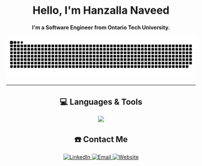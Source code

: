 <div align="center">
  <!--   <img width="35" src="https://github.com/1999AZZAR/1999AZZAR/blob/main/resources/img/waving.gif"> -->
  <h1 align="center">Hello, I'm Hanzalla Naveed</h1>
  <h4 align="center">I'm a Software Engineer from Ontario Tech University.</h4>
</div>

<picture>
  <source
    media="(prefers-color-scheme: dark)"
    srcset="https://raw.githubusercontent.com/platane/snk/output/github-contribution-grid-snake-dark.svg"
  />
  <source
    media="(prefers-color-scheme: light)"
    srcset="https://raw.githubusercontent.com/platane/snk/output/github-contribution-grid-snake.svg"
  />
  <img
    alt="github contribution grid snake animation"
    src="https://raw.githubusercontent.com/platane/snk/output/github-contribution-grid-snake.svg"
  />
</picture>

-----

<div align="center">
  <h2>💻 Languages & Tools</h2>
  <p align="center">
    <a href="https://skillicons.dev">
      <img src="https://skillicons.dev/icons?i=react,js,html,css,scss,php,nodejs,py,django,spring,bootstrap,c,cpp,css,docker,express,java,ros,linux,bash,kafka,maven,mongodb,postgres,postman,mysql,firebase,tailwind,kubernetes,gcp,git,figma,flutter,arduino,raspberrypi,eclipse,idea,replit,github,vscode&perline=10" />
    </a>
  </p>
</div>

<div align="center">
  <h2>☎️ Contact Me</h2>
 <p align="center">
    <a href="https://www.linkedin.com/in/hanzalla-naveed/" target="blank">
        <img src="https://img.shields.io/badge/linkedin-%231DA1F2.svg?style=for-the-badge&logo=linkedin&logoColor=white"
             alt="LinkedIn" height="30"/>
    </a>
    <a href="mailto:hanzallanaveed2001@gmail.com" target="blank">
        <img src="https://img.shields.io/badge/gmail-EA4335.svg?style=for-the-badge&logo=gmail&logoColor=white"
             alt="Email" height="30"/>
    </a>
    <a href="https://www.hanzallanaveed.com" target="blank">
        <img src="https://img.shields.io/badge/website-00C2F3.svg?style=for-the-badge&logo=internet-explorer&logoColor=white"
             alt="Website" height="30"/>
    </a>
</p>
</div>
